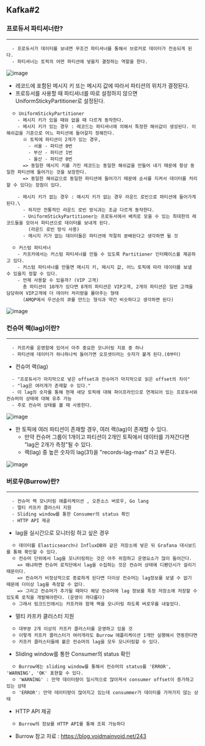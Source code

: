 ## Kafka#2

### 프로듀서 파티셔너란?
---
```
  - 프로듀서가 데이터를 보내면 무조건 파티셔너를 통해서 브로커로 데이터가 전송되게 된다.
  - 파티셔너는 토픽의 어떤 파티션에 넣을지 결정하는 역할을 한다.
```

![image](https://user-images.githubusercontent.com/76584547/125187297-e072de80-e269-11eb-8652-237209fa72ac.png)

+ 레코드에 포함된 메시지 키 또는 메시지 값에 따라서 파티션의 위치가 결정된다.
+ 프로듀서를 사용할 때 파티셔너를 따로 설정하지 않으면 UniformStickyPartitioner로 설정된다.

```
  ㅇ UniformStickyPartitioner
    - 메시지 키가 있을 때와 없을 때 다르게 동작한다.
    - 메시지 키가 있는 경우 : 레코드는 파티셔너에 의해서 특정한 해쉬값이 생성된다. 이 해쉬값을 기준으로 어느 파티션에 들어갈지 정해진다.
      ※ 토픽에 파티션이 2개가 있는 경우,
        - 서울 - 파티션 0번
        - 부산 - 파티션 1번
        - 울산 - 파티션 0번
      => 동일한 메시지 키를 가진 레코드는 동일한 해쉬값을 만들어 내기 때문에 항상 동일한 파티션에 들어가는 것을 보장한다.
      => 동일한 해쉬값으로 동일한 파티션에 들어가기 때문에 순서를 지켜서 데이터를 처리할 수 있다는 장점이 있다.
        
    - 메시지 키가 없는 경우 : 메시지 키가 없는 경우 라운드 로빈으로 파티션에 들어가게 된다.\
      - 하지만 전통적인 라운드 로빈 방식과는 조금 다르게 동작한다.
      - UniformStickyPartitioner는 프로듀서에서 배치로 모을 수 있는 최대한의 레코드들을 모아서 파티션으로 데이터를 보내게 된다.
        (라운드 로빈 방식 사용)
      - 메시지 키가 없는 데이터들은 파티션에 적절히 분배된다고 생각하면 될 것
      
  ㅇ 커스텀 파티셔너
    - 카프카에서는 커스텀 파티셔너를 만들 수 있도록 Partitioner 인터페이스를 제공하고 있다.
    - 커스텀 파티셔너를 만들면 메시지 키, 메시지 값, 어느 토픽에 따라 데이터를 보낼 수 있을지 정할 수 있다.
    - 언제 사용할 수 있을까? (VIP 고객)
      총 파티션이 10개가 있다면 8개의 파티션은 VIP고객, 2개의 파티션은 일반 고객을 담당하여 VIP고객에 더 데이터 처리량을 몰아주는 형태
      (AMQP에서 우선순의 큐를 만드는 형식과 약간 비슷하다고 생각하면 된다)
```

![image](https://user-images.githubusercontent.com/76584547/125188104-94c23400-e26d-11eb-84ff-c55d62159f5a.png)



### 컨슈머 랙(lag)이란?
---
```
  - 카프카를 운영함에 있어서 아주 중요한 모니터링 지표 중 하나
  - 파티션에 데이터가 하나하나씩 들어가면 오프셋이라는 숫자가 붙게 된다.(0부터)
```

+ 컨슈머 랙(lag)
```
  - "프로듀서가 마지막으로 넣은 offset과 컨슈머가 마지막으로 읽은 offset의 차이"
  - "lag은 여러개가 존재할 수 있다."
  - 이 lag의 숫자를 통해 현재 새당 토픽에 대해 파이프라인으로 연계되어 있는 프로듀서와 컨슈머의 상태에 대해 유추 가능
  - 주로 컨슈머 상태를 볼 때 사용한다.
```
![image](https://user-images.githubusercontent.com/76584547/125189624-f2f21580-e273-11eb-8546-51abfe8feb1e.png)


+ 한 토픽에 여러 파티션이 존재할 경우, 여러 랙(lag)이 존재할 수 있다.
  + 만약 컨슈머 그룹이 1개이고 파티션이 2개인 토픽에서 데이터를 가져간다면 "lag은 2개가 측정"될 수 있다.
  + 랙(lag) 중 높은 숫자의 lag(31)을 "records-lag-max" 라고 부른다.

![image](https://user-images.githubusercontent.com/76584547/125189723-84618780-e274-11eb-9032-b8a3bbe6f355.png)



### 버로우(Burrow)란?
---
```
  - 컨슈머 랙 모니터링 애플리케이션 , 오픈소스 버로우, Go lang
  - 멀티 카프카 클러스터 지원
  - Sliding window를 통한 Consumer의 status 확인
  - HTTP API 제공
```

+ lag을 실시간으로 모니터링 하고 싶은 경우
```
  ㅇ 데이터를 Elasticsearch나 InfluxDB와 같은 저장소에 넣은 뒤 Grafana 대시보드를 통해 확인할 수 있다.
  ㅇ 컨슈머 단위에서 lag을 모니터링하는 것은 아주 위험하고 운영요소가 많이 들어간다.
    => 왜냐하면 컨슈머 로직단에서 lag을 수집하는 것은 컨슈머 상태에 디펜던시가 걸리기 때문이다.
    => 컨슈머가 비정상적으로 종료하게 된다면 더이상 컨슈머는 lag정보를 보낼 수 없기 때문에 더이상 lag을 측정할 수 없다. 
    => 그리고 컨슈머가 추가될 때마다 해당 컨슈머에 lag 정보를 특정 저장소에 저장할 수 있도록 로직을 개발해야한다. (운영이 까다롭다)
  ㅇ 그래서 링크드인에서는 카프카와 함께 랙을 모니터링 하도록 버로우를 내놓았다.
```

+ 멀티 카프카 클러스터 지원
```
  ㅇ 대부분 2개 이상의 카프카 클러스터를 운영하고 있을 것
  ㅇ 이렇게 카프카 클러스터가 여러개라도 Burrow 애플리케이션 1개만 실행해서 연동한다면
  ㅇ 카프카 클러스터들에 붙은 컨슈머의 lag을 모두 모니터링할 수 있다.
```

+ Sliding window를 통한 Consumer의 status 확인
```
  ㅇ Burrow에는 sliding window를 통해서 컨슈머의 status를 'ERROR', 'WARNING', 'OK' 표현할 수 있다.
  ㅇ 'WARNING' : 만약 데이터량이 일시적으로 많아져서 consumer offset이 증가하고 있는 상태
  ㅇ 'ERROR': 만약 데이터량이 많아지고 있는데 consummer가 데이터를 가져가지 않는 상태
```

+ HTTP API 제공
```
  ㅇ Burrow의 정보를 HTTP API를 통해 조회 가능하다
```

+ Burrow 참고 자료 : https://blog.voidmainvoid.net/243
